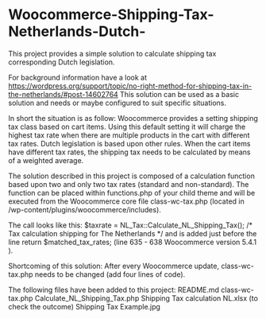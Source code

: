# Woocommerce-Shipping-Tax-Netherlands-Dutch-
This project provides a simple solution to calculate shipping tax corresponding Dutch legislation.

For background information have a look at https://wordpress.org/support/topic/no-right-method-for-shipping-tax-in-the-netherlands/#post-14602764
This solution can be used as a basic solution and needs or maybe configured to suit specific situations.

In short the situation is as follow:
Woocommerce provides a setting shipping tax class based on cart items. Using this default setting it will charge the highest tax rate when there are multiple products in the cart with different tax rates. 
Dutch legislation is based upon other rules. When the cart items have different tax rates, the shipping tax needs to be calculated by means of a weighted average. 

The solution described in this project is composed of a calculation function based upon two and only two tax rates (standard and non-standard). 
The function can be placed within functions.php of your child theme and will be executed from the Woocommerce core file class-wc-tax.php (located in /wp-content/plugins/woocommerce/includes).

The call looks like this: $taxrate = NL_Tax::Calculate_NL_Shipping_Tax();  /* Tax calculation shipping for The Netherlands */ and is added just before the line
return $matched_tax_rates; (line 635 - 638 Woocommerce version 5.4.1 ).

Shortcoming of this solution: After every Woocommerce update, class-wc-tax.php needs to be changed (add four lines of code).

The following files have been added to this project:
README.md
class-wc-tax.php
Calculate_NL_Shipping_Tax.php
Shipping Tax calculation NL.xlsx (to check the outcome)
Shipping Tax Example.jpg
